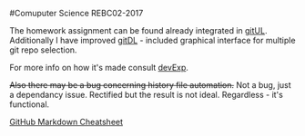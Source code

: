 #Comuputer Science REBC02-2017

The homework assignment can be found already integrated in [gitUL].
Additionally I have improved [gitDL] - included graphical interface for multiple git repo selection.

For more info on how it's made consult [devExp].


~~Also there may be a bug concerning history file automation.~~
Not a bug, just a dependancy issue. Rectified but the result is not ideal. Regardless - it's functional.


[GitHub Markdown Cheatsheet]

[gitUL]: ./gitUL
[gitDL]: ./gitDL
[devExp]: ./devExp
[GitHub Markdown Cheatsheet]: https://github.com/adam-p/markdown-here/wiki/Markdown-Cheatsheet "Cheetsheet"
